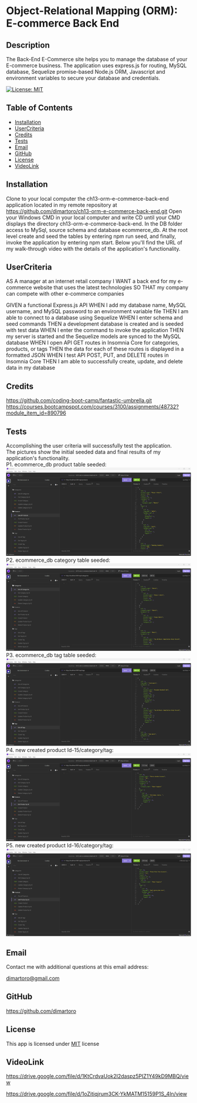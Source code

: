 
# Object-Relational Mapping (ORM): E-commerce Back End

## Description
The Back-End E-Commerce site helps you to manage the database of your E-commerce business. The application uses express.js for routing, MySQL database, Sequelize promise-based Node.js ORM,  Javascript and environment variables to secure your database and credentials.

  [![License: MIT](https://img.shields.io/badge/License-MIT-yellow.svg)](https://opensource.org/licenses/MIT)

## Table of Contents
- [Installation](#installation)
- [UserCriteria](#usercriteria)
- [Credits](#credits)
- [Tests](#tests)
- [Email](#email)
- [GitHub](#github)
- [License](#license)
- [VideoLink](#videolink)

## Installation
Clone to your local computer the ch13-orm-e-commerce-back-end application located in my remote repository at https://github.com/dimartoro/ch13-orm-e-commerce-back-end.git Open your Windows CMD in your local computer and write CD until your CMD displays the directory ch13-orm-e-commerce-back-end. In the DB folder access to MySql, source schema and database ecommerce_db. At the root level create and seed the tables by entering npm run seed, and finally, invoke the application by entering npm start. Below you'll find the URL of my walk-through video with the details of the application's functionality.

## UserCriteria
AS A manager at an internet retail company
I WANT a back end for my e-commerce website that uses the latest technologies
SO THAT my company can compete with other e-commerce companies

GIVEN a functional Express.js API
WHEN I add my database name, MySQL username, and MySQL password to an environment variable file
THEN I am able to connect to a database using Sequelize
WHEN I enter schema and seed commands
THEN a development database is created and is seeded with test data
WHEN I enter the command to invoke the application
THEN my server is started and the Sequelize models are synced to the MySQL database
WHEN I open API GET routes in Insomnia Core for categories, products, or tags
THEN the data for each of these routes is displayed in a formatted JSON
WHEN I test API POST, PUT, and DELETE routes in Insomnia Core
THEN I am able to successfully create, update, and delete data in my database

## Credits
https://github.com/coding-boot-camp/fantastic-umbrella.git    
https://courses.bootcampspot.com/courses/3100/assignments/48732?module_item_id=890796  


## Tests
Accomplishing the user criteria will successfully test the application.  
The pictures show the initial seeded data and final results of my application's functionality.  
P1. ecommerce_db product table seeded:         
![alt "ecommerce_db product table seeded"](./Develop/public/images/product_seeded_db.png)      
P2. ecommerce_db category table seeded:          
![alt "ecommerce_db category table seeded"](./Develop/public/images/category_seeded_db.png)    
P3. ecommerce_db tag table seeded:        
![alt "ecommerce_db tag table seeded"](./Develop/public/images/tag_seeded_db.png)    
P4. new created product Id-15/category/tag:        
![alt "new created product Id-15/category/tag"](./Develop/public/images/new_created_product_id15_category_id6_tag_id9.png)  
P5. new created product Id-16/category/tag:     
![alt "new created product Id-16/category/tag"](./Develop/public/images/new_product_id16_category_id6_tag_id9.png)    


## Email
Contact me with additional questions at this email address:

dimartoro@gmail.com

## GitHub
https://github.com/dimartoro

## License
This app is licensed under [MIT](https://choosealicense.com/licenses/mit/) license

## VideoLink
https://drive.google.com/file/d/1KtCrdvaUok2I2daspz5PIZ1Y49kD9MBQ/view  

https://drive.google.com/file/d/1oZitiqjrum3CK-YkMATM15159P1S_4In/view  


